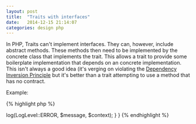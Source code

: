 ```yaml
---
layout: post
title:  "Traits with interfaces"
date:   2014-12-15 21:14:07
categories: design php
---
```


In PHP, Traits can't implement interfaces. They can, however, include abstract methods. These methods then need to be implemented by the concrete class that implements the trait. This allows a trait to provide some boilerplate implementation that depends on an concrete implementation. This isn't always a good idea (it's verging on violating the [Dependency Inversion Principle](http://en.wikipedia.org/wiki/Dependency_inversion_principle) but it's better than a trait attempting to use a method that has no contract.

Example:

{% highlight php %}
<?php
trait LoggerTrait
{
    abstract public function log($level, $message, array $context = array());
    
    public function error($message, array $context = array())
    {
        $this->log(LogLevel::ERROR, $message, $context);
    } 
}
{% endhighlight %}
